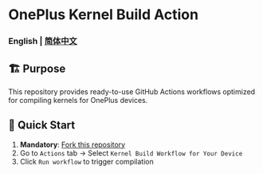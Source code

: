# OnePlus Kernel Build Action
### English | [简体中文](https://github.com/lsdoverdose/Action-Kernel-Build-OnePlus/)

## 🏗 Purpose
This repository provides ready-to-use GitHub Actions workflows optimized for compiling kernels for OnePlus devices.

## 🚦 Quick Start
1. **Mandatory**: [Fork this repository](https://github.com/lsdoverdose/Action-Kernel-Build-OnePlus/fork) 
2. Go to `Actions` tab → Select `Kernel Build Workflow for Your Device`
3. Click `Run workflow` to trigger compilation

